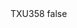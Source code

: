 <?xml version="1.0" encoding="UTF-8"?>
<CustomMetadata xmlns="http://soap.sforce.com/2006/04/metadata">
    <label>TXU358</label>
    <protected>false</protected>
</CustomMetadata>

